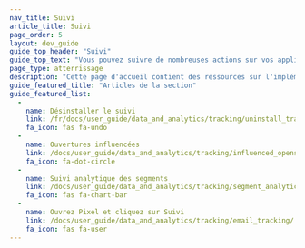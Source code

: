 ```yaml
---
nav_title: Suivi
article_title: Suivi
page_order: 5
layout: dev_guide
guide_top_header: "Suivi"
guide_top_text: "Vous pouvez suivre de nombreuses actions sur vos applications ; nous vous recommandons de suivre les articles ci-dessous pour implémenter le suivi que vous souhaitez."
page_type: atterrissage
description: "Cette page d'accueil contient des ressources sur l'implémentation du suivi dans vos applications."
guide_featured_title: "Articles de la section"
guide_featured_list:
  - 
    name: Désinstaller le suivi
    link: /fr/docs/user_guide/data_and_analytics/tracking/uninstall_tracking/
    fa_icon: fas fa-undo
  - 
    name: Ouvertures influencées
    link: /docs/user_guide/data_and_analytics/tracking/influenced_opens/
    fa_icon: fa-dot-circle
  - 
    name: Suivi analytique des segments
    link: /docs/user_guide/data_and_analytics/tracking/segment_analytics_tracking/
    fa_icon: fas fa-chart-bar
  - 
    name: Ouvrez Pixel et cliquez sur Suivi
    link: /docs/user_guide/data_and_analytics/tracking/email_tracking/
    fa_icon: fas fa-user
---
```


